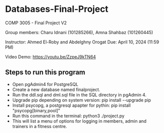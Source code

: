 # Databases-Final-Project

COMP 3005 - Final Project V2

Group members: Charu Idnani (101285266), Amna Shahbaz (101260445)

Instructor: Ahmed El-Roby and Abdelghny Orogat
Due: April 10, 2024 (11:59 PM)


Video Demo: https://youtu.be/ZzpeJ9kTN64

## Steps to run this program
- Open pgAdmin4 for PostgreSQL
- Create a new database named finalproject.
- Run the ddl.sql and dml.sql file in the SQL directory in pgAdmin 4.
- Upgrade pip depending on system version: pip install --upgrade pip
- Install psycopg, a postgresql apapter for pythin: pip install "psycopg[binary,pool]"
- Run this command in the terminal: python3 ./project.py
- This will list a menu of options for logging in members, admin and trainers in a fitness centre.
